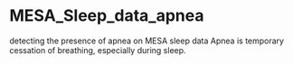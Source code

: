 # MESA_Sleep_data_apnea
detecting the presence of apnea on MESA sleep data
Apnea is temporary cessation of breathing, especially during sleep.
